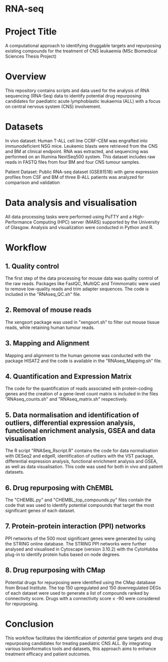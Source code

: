 # RNA-seq
# Project Title
A computational approach to identifying druggable targets and repurposing existing compounds for the treatment of CNS leukaemia (MSc Biomedical Sciences Thesis Project)

# Overview
This repository contains scripts and data used for the analysis of RNA sequencing (RNA-Seq) data to identify potential drug repurposing candidates for paediatric acute lymphoblastic leukaemia (ALL) with a focus on central nervous system (CNS) involvement.

# Datasets
In vivo dataset: Human T-ALL cell line CCRF-CEM was engrafted into immunodeficient NSG mice. Leukemic blasts were retrieved from the CNS and BM at clinical endpoint. RNA was extracted, and sequencing was performed on an Illumina NextSeq500 system. This dataset includes raw reads in FASTQ files from four BM and four CNS tumour samples.

Patient Dataset: Public RNA-seq dataset (GSE81518) with gene expression profiles from CSF and BM of three B-ALL patients was analyzed for comparison and validation

# Data analysis and visualisation
All data processing tasks were performed using PuTTY and a High-Performance Computing (HPC) server (MARS) supported by the University of Glasgow. Analysis and visualization were conducted in Python and R.

# Workflow 
## 1. Quality control
The first step of the data processing for mouse data was quality control of the raw reads. Packages like FastQC, MultiQC and Trimmomatic were used to remove low-quality reads and trim adapter sequences. The code is included in the "RNAseq_QC.sh" file.

## 2. Removal of mouse reads
The xengsort package was used in "xengsort.sh" to filter out mouse tissue reads, while retaining human tumour reads.

## 3. Mapping and Alignment
Mapping and alignment to the human genome was conducted with the package HISAT2 and the code is available in the "RNAseq_Mapping.sh" file. 

## 4. Quantification and Expression Matrix
The code for the quantification of reads associated with protein-coding genes and the creation of a gene-level count matrix is included in the files "RNAseq_counts.sh" and "RNAseq_matrix.sh" respectively. 

## 5. Data normalisation and identification of outliers, differential expression analysis, functional enrichment analysis, GSEA and data visualisation
The R script "RNASeq_Rscript.R" contains the code for data normalisation with DESeq2 and edgeR, identification of outliers with the VST package, differential expression analysis, functional enrichment analysis and GSEA, as well as data visualisation. This code was used for both in vivo and patient datasets.

## 6. Drug repurposing with ChEMBL
The "CHEMBL.py" and "CHEMBL_top_compounds.py" files contain the code that was used to identify potential compounds that target the most significant genes of each dataset. 

## 7. Protein-protein interaction (PPI) networks 
PPI networks of the 500 most significant genes were generated by using the STRING online database. The STRING PPI networks were further analysed and visualised in Cytoscape (version 3.10.2) with the CytoHubba plug-in to identify protein hubs based on node degrees.

## 8. Drug repurposing with CMap 
Potential drugs for repurposing were identified using the CMap database from Broad Institute. The top 150 upregulated and 150 downregulated DEGs of each dataset were used to generate a list of compounds ranked by connectivity score. Drugs with a connectivity score ≤ -90 were considered for repurposing. 

# Conclusion
This workflow facilitates the identification of potential gene targets and drug repurposing candidates for treating paediatric CNS ALL. By integrating various bioinformatics tools and datasets, this approach aims to enhance treatment efficacy and patient outcomes. 


